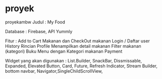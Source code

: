 # proyek
 proyekambw
Judul : My Food

Database : Firebase, API Yummly

Fitur : 
Add to Cart Makanan dan CheckOut makanan
Login / Daftar user
History
Rincian Profile
Menampilkan detail makanan
Filter makanan (kategori)
Buku Menu dengan Kategori makanan
Payment

Widget yang akan digunakan : List.Builder, SnackBar, Dissmissable, Expanded, Elevated Button, Card, Future, Refresh Indicator, Stream Builder, bottom navbar, Navigator,SingleChildScrollView,   
